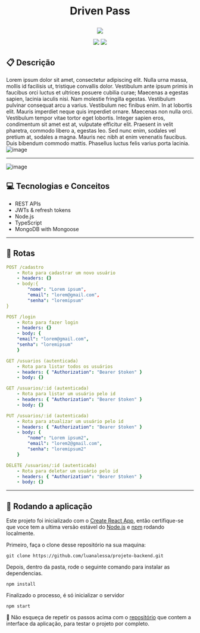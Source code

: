 # <p align = "center"> Driven Pass </p>

<p align="center">
   <img src="https://help.apple.com/assets/615642ECF3D4C61D4B04CB81/615642EEF3D4C61D4B04CB88/pt_BR/89cb0ce060eea823d93714c287a7c268.png"/>
</p>

<p align = "center">
   <img src="https://img.shields.io/badge/author-FILIPE-4dae71?style=flat-square" />
   <img src="https://img.shields.io/github/languages/count/SEU_NOME/NOME_DO_PROJETO?color=4dae71&style=flat-square" />
</p>


##  :clipboard: Descrição

Lorem ipsum dolor sit amet, consectetur adipiscing elit. Nulla urna massa, mollis id facilisis ut, tristique convallis dolor. Vestibulum ante ipsum primis in faucibus orci luctus et ultrices posuere cubilia curae; Maecenas a egestas sapien, lacinia iaculis nisi. Nam molestie fringilla egestas. Vestibulum pulvinar consequat arcu a varius. Vestibulum nec finibus enim. In at lobortis elit. Mauris imperdiet neque quis imperdiet ornare. Maecenas non nulla orci. Vestibulum tempor vitae tortor eget lobortis. Integer sapien eros, condimentum sit amet est at, vulputate efficitur elit. Praesent in velit pharetra, commodo libero a, egestas leo. Sed nunc enim, sodales vel pretium at, sodales a magna. Mauris nec nibh at enim venenatis faucibus. Duis bibendum commodo mattis. Phasellus luctus felis varius porta lacinia.
![image](https://user-images.githubusercontent.com/16584058/179430664-be1b5167-8c48-4957-97b2-24390511806e.png)

***
![image](https://user-images.githubusercontent.com/16584058/179430626-52910d6c-3e97-4499-b803-020dab080bee.png)

## :computer:	 Tecnologias e Conceitos

- REST APIs
- JWTs & refresh tokens
- Node.js
- TypeScript
- MongoDB with Mongoose

***

## :rocket: Rotas

```yml
POST /cadastro
    - Rota para cadastrar um novo usuário
    - headers: {}
    - body:{
        "nome": "Lorem ipsum",
        "email": "lorem@gmail.com",
        "senha": "loremipsum"
}
```
    
```yml 
POST /login
    - Rota para fazer login
    - headers: {}
    - body: {
    "email": "lorem@gmail.com",
    "senha": "loremipsum"
    }
```
    
```yml 
GET /usuarios (autenticada)
    - Rota para listar todos os usuários
    - headers: { "Authorization": "Bearer $token" }
    - body: {}
```

```yml
GET /usuarios/:id (autenticada)
    - Rota para listar um usuário pelo id
    - headers: { "Authorization": "Bearer $token" }
    - body: {}
``` 

```yml
PUT /usuarios/:id (autenticada)
    - Rota para atualizar um usuário pelo id
    - headers: { "Authorization": "Bearer $token" }
    - body: {
        "nome": "Lorem ipsum2",
        "email": "lorem2@gmail.com",
        "senha": "loremipsum2"
    }
```
 
```yml
DELETE /usuarios/:id (autenticada)
    - Rota para deletar um usuário pelo id
    - headers: { "Authorization": "Bearer $token" }
    - body: {}
```
***

## 🏁 Rodando a aplicação

Este projeto foi inicializado com o [Create React App](https://github.com/facebook/create-react-app), então certifique-se que voce tem a ultima versão estável do [Node.js](https://nodejs.org/en/download/) e [npm](https://www.npmjs.com/) rodando localmente.

Primeiro, faça o clone desse repositório na sua maquina:

```
git clone https://github.com/luanalessa/projeto-backend.git
```

Depois, dentro da pasta, rode o seguinte comando para instalar as dependencias.

```
npm install
```

Finalizado o processo, é só inicializar o servidor
```
npm start
```

:stop_sign: Não esqueça de repetir os passos acima com o [repositório](https://github.com/luanalessa/projeto-frontend.git) que contem a interface da aplicação, para testar o projeto por completo.
